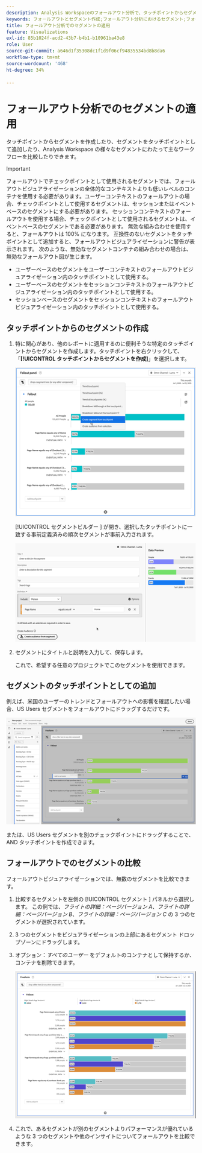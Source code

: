 ```yaml
---
description: Analysis Workspaceのフォールアウト分析で、タッチポイントからセグメントを作成する方法、タッチポイントとしてセグメントを追加する方法、様々なセグメントをまたいで主要ワークフローを比較する方法を説明します。
keywords: フォールアウトとセグメント作成;フォールアウト分析におけるセグメント;フォールアウトでのセグメント比較
title: フォールアウト分析でのセグメントの適用
feature: Visualizations
exl-id: 85b1024f-acd2-43b7-b4b1-b10961ba43e8
role: User
source-git-commit: a646d1f35308dc1f1d9f06cf94835534bd8b8da6
workflow-type: tm+mt
source-wordcount: '468'
ht-degree: 34%

---
```


# フォールアウト分析でのセグメントの適用

タッチポイントからセグメントを作成したり、セグメントをタッチポイントとして追加したり、Analysis Workspace の様々なセグメントにわたって主なワークフローを比較したりできます。

>[!IMPORTANT]
>
>フォールアウトでチェックポイントとして使用されるセグメントでは、フォールアウトビジュアライゼーションの全体的なコンテキストよりも低いレベルのコンテナを使用する必要があります。ユーザーコンテキストのフォールアウトの場合、チェックポイントとして使用するセグメントは、セッションまたはイベントベースのセグメントにする必要があります。 セッションコンテキストのフォールアウトを使用する場合、チェックポイントとして使用されるセグメントは、イベントベースのセグメントである必要があります。 無効な組み合わせを使用すると、フォールアウトは 100% になります。 互換性のないセグメントをタッチポイントとして追加すると、フォールアウトビジュアライゼーションに警告が表示されます。 次のような、無効なセグメントコンテナの組み合わせの場合は、無効なフォールアウト図が生じます。
>
>* ユーザーベースのセグメントをユーザーコンテキストのフォールアウトビジュアライゼーション内のタッチポイントとして使用する。
>* ユーザーベースのセグメントをセッションコンテキストのフォールアウトビジュアライゼーション内のタッチポイントとして使用する。
>* セッションベースのセグメントをセッションコンテキストのフォールアウトビジュアライゼーション内のタッチポイントとして使用する。

<!-- Should we add B2B context here?
* [!BADGE B2B Edition]{type=Informative url="https://experienceleague.adobe.com/en/docs/analytics-platform/using/cja-overview/cja-b2b/cja-b2b-edition" newtab=true tooltip="Customer Journey Analytics B2B Edition"} Usimg a B2B container based segment as a touchpoint inside a non-container based context Fallout visualization.
* -->

## タッチポイントからのセグメントの作成

1. 特に関心があり、他のレポートに適用するのに便利そうな特定のタッチポイントからセグメントを作成します。タッチポイントを右クリックして、「**[!UICONTROL タッチポイントからセグメントを作成]**」を選択します。

   ![ タッチポイントからセグメントを作成がハイライト表示されたタッチポイントドロップダウンメニュー。](assets/fallout-createsegment.png)

   [!UICONTROL  セグメントビルダー ] が開き、選択したタッチポイントに一致する事前定義済みの順次セグメントが事前入力されます。

   ![ セグメントビルダーには、事前入力済みおよび事前定義済みの順次セグメントが表示されます。](assets/fallout-definesegment.png)

1. セグメントにタイトルと説明を入力して、保存します。

   これで、希望する任意のプロジェクトでこのセグメントを使用できます。

## セグメントのタッチポイントとしての追加

例えば、米国のユーザーのトレンドとフォールアウトへの影響を確認したい場合、US Users セグメントをフォールアウトにドラッグするだけです。

![ フォールアウトにドラッグするために選択されハイライト表示された US ユーザーセグメント。](assets/fallout-addfilter.png)

または、US Users セグメントを別のチェックポイントにドラッグすることで、AND タッチポイントを作成できます。

## フォールアウトでのセグメントの比較

フォールアウトビジュアライゼーションでは、無数のセグメントを比較できます。

1. 比較するセグメントを左側の [!UICONTROL  セグメント ] パネルから選択します。 この例では、*フライトの詳細：ページバージョン A*、*フライトの詳細：ページバージョン B*、*フライトの詳細：ページバージョン C* の 3 つのセグメントが選択されています。
1. 3 つのセグメントをビジュアライゼーションの上部にあるセグメント ドロップゾーンにドラッグします。


1. オプション：*すべてのユーザー* をデフォルトのコンテナとして保持するか、コンテナを削除できます。

   ![ すべての訪問と、前の手順でドラッグした 2 つのセグメントを表示するフォールアウト。](assets/fallout-multiplefilters.png)

1. これで、あるセグメントが別のセグメントよりパフォーマンスが優れているような 3 つのセグメントや他のインサイトについてフォールアウトを比較できます。
